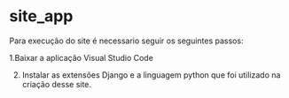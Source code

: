 # site_app

Para execução do site é necessario seguir os seguintes passos:


1.Baixar a aplicação Visual Studio Code


2. Instalar as extensões Django e a linguagem python que foi utilizado na criação desse site.
